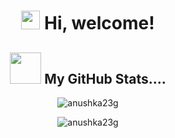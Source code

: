 <h1 align="center"><img src="https://emojis.slackmojis.com/emojis/images/1588315024/8823/hyperkitty.gif?1588315024" width="30" /> Hi, welcome! 



 <h2 align="center">
  <img src="https://media.giphy.com/media/VgCDAzcKvsR6OM0uWg/giphy.gif" width="50"> My GitHub Stats.... 
</h2>


<p align="center"> <img align="center" src="https://github-readme-stats.vercel.app/api?username=RishikaGhosh&show_icons=true&theme=radical" alt="anushka23g" /></p>

<p align="center"><img align="center" src="https://github-readme-streak-stats.herokuapp.com/?user=RishikaGhosh&show_icons=true&theme=radical" alt="anushka23g" /></p>


